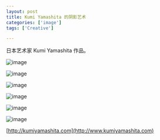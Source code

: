 ```yaml
---
layout: post
title: Kumi Yamashita 的阴影艺术
categories: ['image']
tags: ['Creative']

---
```


日本艺术家 Kumi Yamashita 作品。

![image](../../assets/images/kumi-yamashita-01.jpg)

<!--more-->

![image](../../assets/images/kumi-yamashita-02.jpg)

![image](../../assets/images/kumi-yamashita-03.jpg)

![image](../../assets/images/kumi-yamashita-04.jpg)

![image](../../assets/images/kumi-yamashita-05.jpg)

![image](../../assets/images/kumi-yamashita-06.jpg)

[http://kumiyamashita.com](http://www.kumiyamashita.com)